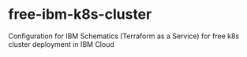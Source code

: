 # free-ibm-k8s-cluster
Configuration for IBM Schematics (Terraform as a Service) for free k8s cluster deployment in IBM Cloud
